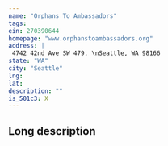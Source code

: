 ```yaml
---
name: "Orphans To Ambassadors"
tags:
ein: 270390644
homepage: "www.orphanstoambassadors.org"
address: |
 4742 42nd Ave SW 479, \nSeattle, WA 98166
state: "WA"
city: "Seattle"
lng: 
lat: 
description: ""
is_501c3: X
---
```


## Long description


